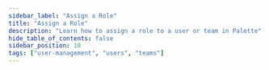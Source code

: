 ```yaml
---
sidebar_label: "Assign a Role"
title: "Assign a Role"
description: "Learn how to assign a role to a user or team in Palette"
hide_table_of_contents: false
sidebar_position: 10
tags: ["user-management", "users", "teams"]
---
```

